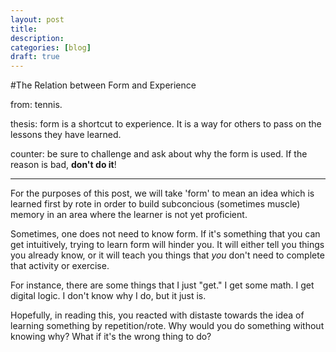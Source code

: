 ```yaml
---
layout: post
title:
description:
categories: [blog]
draft: true
---
```


#The Relation between Form and Experience

from: tennis.

thesis: form is a shortcut to experience. It is a way for others to pass on the lessons they have learned.

counter: be sure to challenge and ask about why the form is used. If the reason is bad, __don't do it__!

---

For the purposes of this post, we will take 'form' to mean an idea which is learned first by rote in order to build subconcious (sometimes muscle) memory in an area where the learner is not yet proficient.



Sometimes, one does not need to know form. If it's something that you can get intuitively, trying to learn form will hinder you. It will either tell you things you already know, or it will teach you things that *you* don't need to complete that activity or exercise.

For instance, there are some things that I just "get." I get some math. I get digital logic. I don't know why I do, but it just is.

Hopefully, in reading this, you reacted with distaste towards the idea of learning something by repetition/rote. Why would you do something without knowing why? What if it's the wrong thing to do?